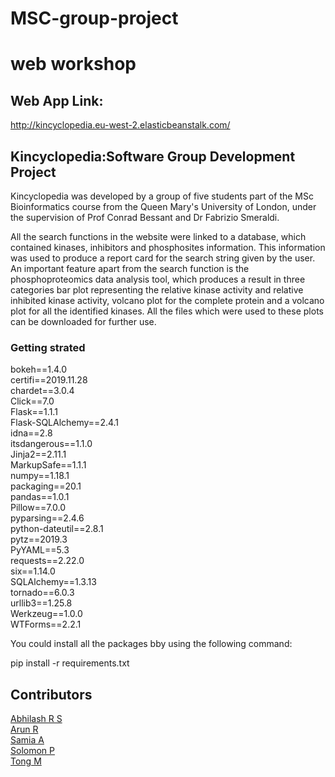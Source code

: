 # MSC-group-project

# web workshop

## Web App Link: 
http://kincyclopedia.eu-west-2.elasticbeanstalk.com/

## Kincyclopedia:Software Group Development Project
Kincyclopedia was developed by a group of five students part of the MSc Bioinformatics course from the Queen Mary's University of London, under the supervision of Prof Conrad Bessant and Dr Fabrizio Smeraldi.

All the search functions in the website were linked to a database, which contained kinases, inhibitors and phosphosites information. This information was used to produce a report card for the search string given by the user. An important feature apart from the search function is the phosphoproteomics data analysis tool, which produces a result in three categories bar plot representing the relative kinase activity and relative inhibited kinase activity, volcano plot for the complete protein and a volcano plot for all the identified kinases. All the files which were used to these plots can be downloaded for further use.


### Getting strated

bokeh==1.4.0 <br/>
certifi==2019.11.28 <br/>
chardet==3.0.4 <br/>
Click==7.0 <br/>
Flask==1.1.1 <br/>
Flask-SQLAlchemy==2.4.1 <br/>
idna==2.8 <br/>
itsdangerous==1.1.0 <br/>
Jinja2==2.11.1 <br/>
MarkupSafe==1.1.1 <br/>
numpy==1.18.1 <br/>
packaging==20.1 <br/>
pandas==1.0.1 <br/>
Pillow==7.0.0 <br/>
pyparsing==2.4.6 <br/>
python-dateutil==2.8.1 <br/>
pytz==2019.3 <br/>
PyYAML==5.3 <br/>
requests==2.22.0 <br/>
six==1.14.0 <br/>
SQLAlchemy==1.3.13 <br/>
tornado==6.0.3 <br/>
urllib3==1.25.8 <br/>
Werkzeug==1.0.0 <br/>
WTForms==2.2.1 <br/>

You could install all the packages bby using the following command:

pip install -r requirements.txt


## Contributors

[Abhilash R S](https://github.com/A6h9lash) <br/>
[Arun R](https://github.com/ArunRetnakumar) <br/>
[Samia A](https://github.com/sasvid) <br/>
[Solomon P](https://github.com/studgesol) <br/>
[Tong M](https://github.com/Tong186) <br/>
